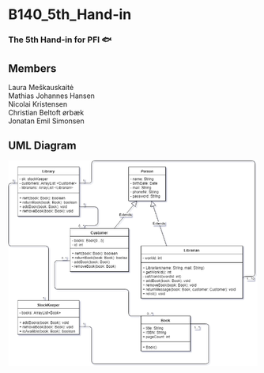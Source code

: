 # B140_5th_Hand-in
### The 5th Hand-in for PFI :fish:

## Members<br/>
Laura Meškauskaitė<br/>
Mathias Johannes Hansen<br/>
Nicolai Kristensen<br/>
Christian Beltoft ørbæk<br/>
Jonatan Emil Simonsen<br/>

## UML Diagram

![UML](
https://github.com/DGJonna97/B140_5th_Hand-in/blob/master/UML_Diagram.png? "UML Diagram")
